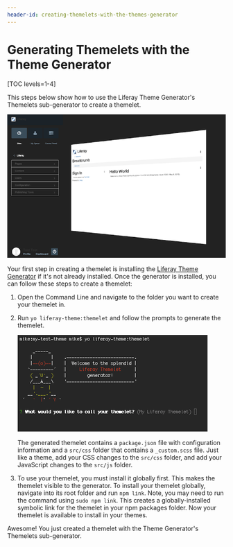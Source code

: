 ```yaml
---
header-id: creating-themelets-with-the-themes-generator
---
```


# Generating Themelets with the Theme Generator

[TOC levels=1-4]

This steps below show how to use the Liferay Theme Generator's Themelets 
sub-generator to create a themelet. 

![Figure 1: Themelets can be used to modify one aspect of the UI, that you can then reuse in your other themes.](../../../images/product-menu-animation-themelet.png)

Your first step in creating a themelet is installing the 
[Liferay Theme Generator](/developer/reference/-/knowledge_base/7-2/installing-the-theme-generator-and-creating-a-theme) 
if it's not already installed. Once the generator is installed, you can follow 
these steps to create a themelet:

1.  Open the Command Line and navigate to the folder you want to create your
    themelet in.

2.  Run `yo liferay-theme:themelet` and follow the prompts to generate the
    themelet.

    ![Figure 2: The Themelet sub-generator automates the themelet creation process, making it quick and easy.](../../../images/themelet-prompt.png)

    The generated themelet contains a `package.json` file with configuration 
    information and a `src/css` folder that contains a `_custom.scss` file. Just 
    like a theme, add your CSS changes to the `src/css` folder, and add your 
    JavaScript changes to the `src/js` folder.

3.  To use your themelet, you must install it globally first. This makes the 
    themelet visible to the generator. To install your themelet globally, 
    navigate into its root folder and run `npm link`. Note, you may need to run 
    the command using `sudo npm link`. This creates a globally-installed 
    symbolic link for the themelet in your npm packages folder. Now your 
    themelet is available to install in your themes. 

Awesome! You just created a themelet with the Theme Generator's Themelets 
sub-generator. 
